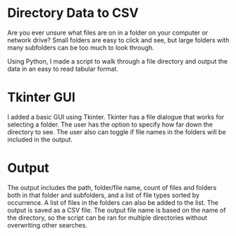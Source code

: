 # Directory Data to CSV
Are you ever unsure what files are on in a folder on your computer or network drive? Small folders are easy to click and see, but large folders with many subfolders can be too much to look through.

Using Python, I made a script to walk through a file directory and output the data in an easy to read tabular format.
# Tkinter GUI
I added a basic GUI using Tkinter. Tkinter has a file dialogue that works for selecting a folder. The user has the option to specify how far down the directory to see. The user also can toggle if file names in the folders will be included in the output.
# Output
The output includes the path, folder/file name, count of files and folders both in that folder and subfolders, and a list of file types sorted by occurrence. A list of files in the folders can also be added to the list. The output is saved as a CSV file. The output file name is based on the name of the directory, so the script can be ran for multiple directories without overwriting other searches. 
